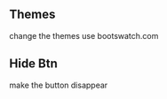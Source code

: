 Themes
--------
change the themes 
use bootswatch.com




Hide Btn
---------
make the button disappear
